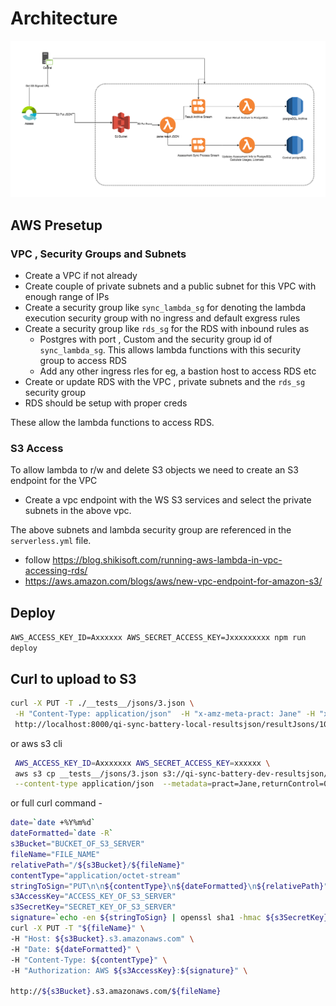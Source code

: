 

# Architecture

![Architecture](docs/arch.png "Architecture")

## AWS Presetup

### VPC , Security Groups and Subnets

- Create a VPC if not already
- Create couple of private subnets and a public subnet for this VPC with enough range of IPs
- Create a security group like `sync_lambda_sg` for denoting the lambda execution security group with no ingress and default exgress rules
- Create a security group like `rds_sg` for the RDS with inbound rules as
    * Postgres with port , Custom and the security group id of `sync_lambda_sg`. This allows lambda functions with this security group to access RDS
    * Add any other ingress rles for eg, a bastion host to access RDS etc
- Create or update RDS with the VPC , private subnets and the `rds_sg` security group
- RDS should be setup with proper creds

These allow the lambda functions to access RDS.

### S3 Access
To allow lambda to r/w and delete S3 objects we need to create an S3 endpoint for the VPC

- Create a vpc endpoint with the WS S3 services and select the private subnets in the above vpc. 

The above subnets and lambda security group are referenced in the `serverless.yml` file.


- follow https://blog.shikisoft.com/running-aws-lambda-in-vpc-accessing-rds/
- https://aws.amazon.com/blogs/aws/new-vpc-endpoint-for-amazon-s3/



## Deploy
`AWS_ACCESS_KEY_ID=Axxxxxx AWS_SECRET_ACCESS_KEY=Jxxxxxxxxx npm run deploy`


## Curl to upload to S3

```sh
curl -X PUT -T ./__tests__/jsons/3.json \
 -H "Content-Type: application/json"  -H "x-amz-meta-pract: Jane" -H "x-amz-meta-returnControl: 0" \
 http://localhost:8000/qi-sync-battery-local-resultsjson/resultJsons/1001/data.json
```

or aws s3 cli
```sh
 AWS_ACCESS_KEY_ID=Axxxxxxx AWS_SECRET_ACCESS_KEY=xxxxxx \
 aws s3 cp __tests__/jsons/3.json s3://qi-sync-battery-dev-resultsjson/resultJsons/1000.json \
 --content-type application/json  --metadata=pract=Jane,returnControl=0
```

or full curl command -
```sh
date=`date +%Y%m%d`
dateFormatted=`date -R`
s3Bucket="BUCKET_OF_S3_SERVER"
fileName="FILE_NAME"
relativePath="/${s3Bucket}/${fileName}"
contentType="application/octet-stream"
stringToSign="PUT\n\n${contentType}\n${dateFormatted}\n${relativePath}"
s3AccessKey="ACCESS_KEY_OF_S3_SERVER"
s3SecretKey="SECRET_KEY_OF_S3_SERVER"
signature=`echo -en ${stringToSign} | openssl sha1 -hmac ${s3SecretKey} -binary | base64`
curl -X PUT -T "${fileName}" \
-H "Host: ${s3Bucket}.s3.amazonaws.com" \
-H "Date: ${dateFormatted}" \
-H "Content-Type: ${contentType}" \
-H "Authorization: AWS ${s3AccessKey}:${signature}" \
 
http://${s3Bucket}.s3.amazonaws.com/${fileName}
```
